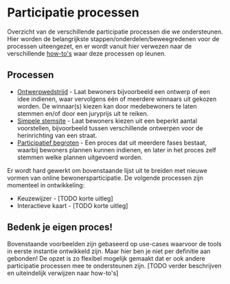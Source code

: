 # Participatie processen
Overzicht van de verschillende participatie processen die we ondersteunen.
Hier worden de belangrijkste stappen/onderdelen/beweegredenen voor de processen uiteengezet, en er wordt vanuit hier verwezen naar de verschillende [how-to's](../manual/how-tos/) waar deze processen op leunen.

## Processen
* [Ontwerpwedstrijd](design-competition.md) - Laat bewoners bijvoorbeeld een ontwerp of een idee indienen, waar vervolgens één of meerdere winnaars uit gekozen worden. De winnaar(s) kiezen kan door medebewoners te laten stemmen en/of door een juryprijs uit te reiken.
* [Simpele stemsite](voting.md) - Laat bewoners kiezen uit een beperkt aantal voorstellen, bijvoorbeeld tussen verschillende ontwerpen voor de herinrichting van een straat.
* [Participatief begroten](participatory-budgeting.md) - Een proces dat uit meerdere fases bestaat, waarbij bewoners plannen kunnen indienen, en later in het proces zelf stemmen welke plannen uitgevoerd worden.

Er wordt hard gewerkt om bovenstaande lijst uit te breiden met nieuwe vormen van online bewonersparticipatie. De volgende processen zijn momenteel in ontwikkeling:
* Keuzewijzer - [TODO korte uitleg]
* Interactieve kaart - [TODO korte uitleg]

## Bedenk je eigen proces!
Bovenstaande voorbeelden zijn gebaseerd op use-cases waarvoor de tools in eerste instantie ontwikkeld zijn. Maar hier ben je niet per definitie aan gebonden! De opzet is zo flexibel mogelijk gemaakt dat er ook andere participatie processen mee te ondersteunen zijn. [TODO verder beschrijven en uiteindelijk verwijzen naar how-to's]